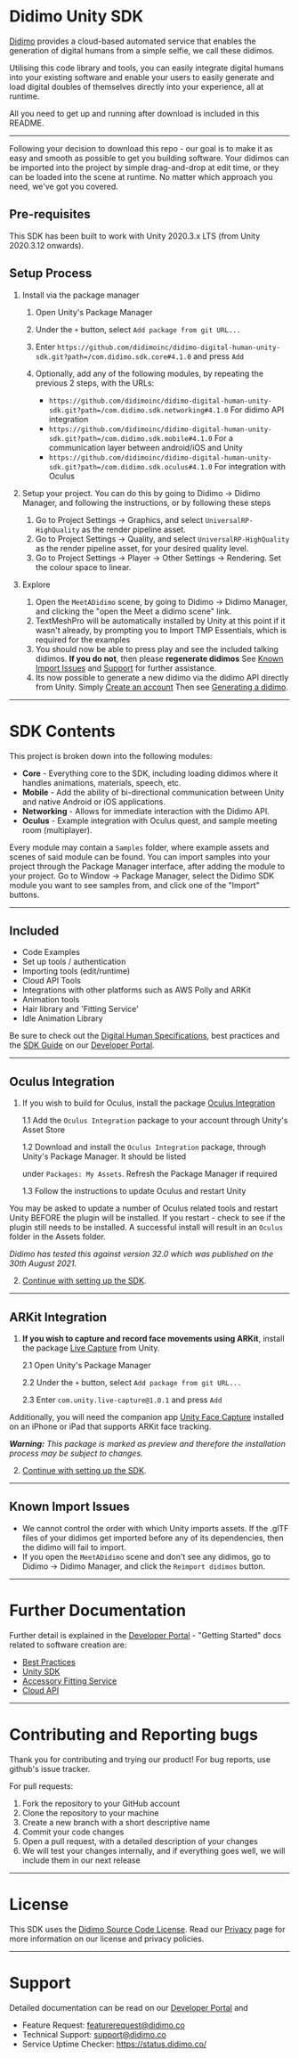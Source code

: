 # Didimo Unity SDK

[Didimo](https://www.didimo.co/) provides a cloud-based automated service that enables the generation of digital humans
from a simple selfie, we call these didimos.

Utilising this code library and tools, you can easily integrate digital humans into your existing software and enable
your users to easily generate and load digital doubles of themselves directly into your experience, all at runtime.

All you need to get up and running after download is included in this README.

---

Following your decision to download this repo - our goal is to make it as easy and smooth as possible to get you
building software. Your didimos can be imported into the project by simple drag-and-drop at edit time, or they can be
loaded into the scene at runtime. No matter which approach you need, we've got you covered.

## Pre-requisites

This SDK has been built to work with Unity 2020.3.x LTS (from Unity 2020.3.12 onwards).


## Setup Process

1. Install via the package manager
   1. Open Unity's Package Manager
   2. Under the `+` button, select `Add package from git URL...`
   3. Enter `https://github.com/didimoinc/didimo-digital-human-unity-sdk.git?path=/com.didimo.sdk.core#4.1.0` and press `Add`
   4. Optionally, add any of the following modules, by repeating the previous 2 steps, with the URLs:

      * `https://github.com/didimoinc/didimo-digital-human-unity-sdk.git?path=/com.didimo.sdk.networking#4.1.0` For didimo API integration
      * `https://github.com/didimoinc/didimo-digital-human-unity-sdk.git?path=/com.didimo.sdk.mobile#4.1.0` For a communication layer between android/iOS and Unity
      * `https://github.com/didimoinc/didimo-digital-human-unity-sdk.git?path=/com.didimo.sdk.oculus#4.1.0` For integration with Oculus


2. Setup your project. You can do this by going to Didimo → Didimo Manager, and following the instructions, or by following these steps 
   1. Go to Project Settings → Graphics, and select `UniversalRP-HighQuality` as the render pipeline asset. 
   2. Go to Project Settings → Quality, and select `UniversalRP-HighQuality` as the render pipeline asset, for your desired
      quality level.
   3. Go to Project Settings → Player → Other Settings → Rendering. Set the colour space to linear.


3. Explore
   1. Open the `MeetADidimo` scene, by going to Didimo → Didimo Manager, and clicking the "open the Meet a didimo scene" link.
   2. TextMeshPro will be automatically installed by Unity at this point if it wasn't already, by prompting you to
   Import TMP Essentials, which is required for the examples
   3. You should now be able to press play and see the included talking didimos.
      **If you do not**, then please **regenerate didimos**
      See [Known Import Issues](#Known-Import-Issues) and [Support](#Support) for further assistance. 
   4. Its now possible to generate a new didimo via the didimo API directly from Unity.
   Simply [Create an account](https://developer.didimo.co/docs/creating-your-account)
   Then see [Generating a didimo](https://developer.didimo.co/docs/creating-a-didimo).


---

# SDK Contents

This project is broken down into the following modules:

* **Core** - Everything core to the SDK, including loading didimos where it handles animations, materials, speech, etc.
* **Mobile** - Add the ability of bi-directional communication between Unity and native Android or iOS applications.
* **Networking** - Allows for immediate interaction with the Didimo API.
* **Oculus** - Example integration with Oculus quest, and sample meeting room (multiplayer).

Every module may contain a `Samples` folder, where example assets and scenes of said module can be found. You can import 
samples into your project through the Package Manager interface, after adding the module to your project. Go to Window →
Package Manager, select the Didimo SDK module you want to see samples from, and click one of the "Import" buttons.


---

## Included

* Code Examples
* Set up tools / authentication
* Importing tools (edit/runtime)
* Cloud API Tools
* Integrations with other platforms such as AWS Polly and ARKit
* Animation tools
* Hair library and 'Fitting Service'
* Idle Animation Library

Be sure to check out the [Digital Human Specifications](https://link.didimo.co/39dkEH0), best practices and
the [SDK Guide](https://link.didimo.co/3tPAWPY) on our [Developer Portal](https://link.didimo.co/3Ckogna).


---

## Oculus Integration


1. If you wish to build for Oculus, install the package [Oculus Integration](https://link.didimo.co/3tJLcJs)
   
   1.1 Add the `Oculus Integration` package to your account through Unity's Asset Store
   
   1.2 Download and install the `Oculus Integration` package, through Unity's Package Manager. It should be listed
   
   under `Packages: My Assets`. Refresh the Package Manager if required
   
   1.3 Follow the instructions to update Oculus and restart Unity

You may be asked to update a number of Oculus related tools and restart Unity BEFORE the plugin will be installed. If
you restart - check to see if the plugin still needs to be installed. A successful install will result in an `Oculus`
folder in the Assets folder.

_Didimo has tested this against version 32.0 which was published on the 30th August 2021._


2. [Continue with setting up the SDK](#Setup-Process).

---

## ARKit Integration

1. **If you wish to capture and record face movements using ARKit**, install the package [Live Capture](https://link.didimo.co/3ABEI1G) from Unity.
   
   2.1 Open Unity's Package Manager
   
   2.2 Under the `+` button, select `Add package from git URL...`
   
   2.3 Enter `com.unity.live-capture@1.0.1` and press `Add`

Additionally, you will need the companion app [Unity Face Capture](https://apple.co/3nXoGfl) installed on an iPhone or iPad that supports ARKit face tracking.

_**Warning:**
This package is marked as preview and therefore the installation process may be subject to changes._

2. [Continue with setting up the SDK](#Setup-Process).

---

## Known Import Issues

* We cannot control the order with which Unity imports assets. If the .glTF files of your didimos get imported before any of
  its dependencies, then the didimo will fail to import.
* If you open the `MeetADidimo` scene and don't see any didimos, go to Didimo → Didimo Manager, and click the `Reimport didimos`
  button.

---

# Further Documentation

Further detail is explained in the [Developer Portal](https://link.didimo.co/3Ckogna) - "Getting Started" docs related
to software creation are:

* [Best Practices](https://link.didimo.co/3nE5cfj)
* [Unity SDK](https://link.didimo.co/3tPAWPY)
* [Accessory Fitting Service](https://link.didimo.co/3nzssv8)
* [Cloud API](https://link.didimo.co/39aNgAL)

---

# Contributing and Reporting bugs

Thank you for contributing and trying our product!
For bug reports, use github's issue tracker.

For pull requests:

1. Fork the repository to your GitHub account
2. Clone the repository to your machine
3. Create a new branch with a short descriptive name
4. Commit your code changes
5. Open a pull request, with a detailed description of your changes
6. We will test your changes internally, and if everything goes well, we will include them in our next release

---

# License

This SDK uses the [Didimo Source Code License](https://link.didimo.co/3hDyTcW). Read
our [Privacy](https://link.didimo.co/3AiXniS) page for more information on our license and privacy policies.

---

# Support


Detailed documentation can be read on our [Developer Portal](https://link.didimo.co/3Ckogna) and 

* Feature Request: [featurerequest@didimo.co](mailto:featurerequest@didimo.co)
* Technical Support: [support@didimo.co](mailto:support@didimo.co)
* Service Uptime Checker: https://status.didimo.co/
